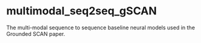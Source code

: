 # multimodal_seq2seq_gSCAN
The multi-modal sequence to sequence baseline neural models used in the Grounded SCAN paper.
